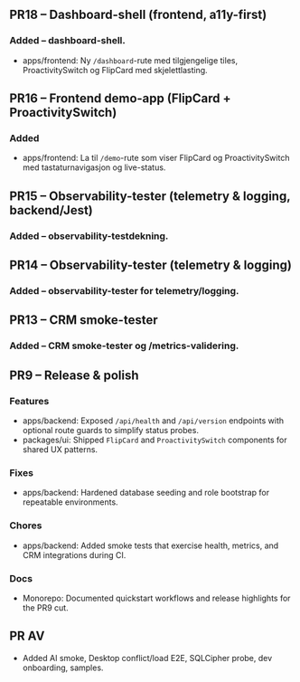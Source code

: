 ## PR18 – Dashboard-shell (frontend, a11y-first)

### Added – dashboard-shell.
- apps/frontend: Ny `/dashboard`-rute med tilgjengelige tiles, ProactivitySwitch og FlipCard med skjelettlasting.

## PR16 – Frontend demo-app (FlipCard + ProactivitySwitch)

### Added
- apps/frontend: La til `/demo`-rute som viser FlipCard og ProactivitySwitch med tastaturnavigasjon og live-status.

## PR15 – Observability-tester (telemetry & logging, backend/Jest)

### Added – observability-testdekning.

## PR14 – Observability-tester (telemetry & logging)

### Added – observability-tester for telemetry/logging.

## PR13 – CRM smoke-tester

### Added – CRM smoke-tester og /metrics-validering.

## PR9 – Release & polish

### Features
- apps/backend: Exposed `/api/health` and `/api/version` endpoints with optional route guards to simplify status probes.
- packages/ui: Shipped `FlipCard` and `ProactivitySwitch` components for shared UX patterns.

### Fixes
- apps/backend: Hardened database seeding and role bootstrap for repeatable environments.

### Chores
- apps/backend: Added smoke tests that exercise health, metrics, and CRM integrations during CI.

### Docs
- Monorepo: Documented quickstart workflows and release highlights for the PR9 cut.

## PR AV
- Added AI smoke, Desktop conflict/load E2E, SQLCipher probe, dev onboarding, samples.
